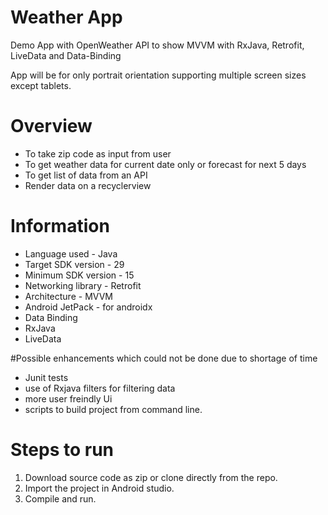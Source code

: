 # Weather App
Demo App with OpenWeather API to show MVVM with RxJava, Retrofit, LiveData and Data-Binding

App will be for only portrait orientation supporting multiple screen sizes except tablets.

 
# Overview
* To take zip code as input from user 
* To get weather data for current date only or forecast for next 5 days
* To get list of data from an API
* Render data on a recyclerview 


# Information

* Language used - Java
* Target SDK version - 29
* Minimum SDK version - 15
* Networking library - Retrofit
* Architecture - MVVM
* Android JetPack - for androidx
* Data Binding
* RxJava
* LiveData

#Possible enhancements which could not be done due to shortage of time

* Junit tests
* use of Rxjava filters for filtering data
* more user freindly Ui
* scripts to build project from command line.


# Steps to run
1. Download source code as zip or clone directly from the repo.
2. Import the project in Android studio.
3. Compile and run. 

